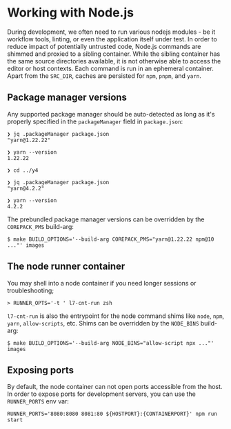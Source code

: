 # Working with Node.js

During development, we often need to run various nodejs modules - be it workflow tools, linting, or even the application itself under test. In order to reduce impact of potentially untrusted code, Node.js commands are shimmed and proxied to a sibling container. While the sibling container has the same source directories available, it is not otherwise able to access the editor or host contexts. Each command is run in an ephemeral container. Apart from the `SRC_DIR`, caches are persisted for `npm`, `pnpm`, and `yarn`.

## Package manager versions

Any supported package manager should be auto-detected as long as it's properly specified in the `packageManager` field in `package.json`:

```
❯ jq .packageManager package.json
"yarn@1.22.22"

❯ yarn --version
1.22.22

❯ cd ../y4

❯ jq .packageManager package.json
"yarn@4.2.2"

❯ yarn --version
4.2.2
```

The prebundled package manager versions can be overridden by the `COREPACK_PMS` build-arg:

```
$ make BUILD_OPTIONS='--build-arg COREPACK_PMS="yarn@1.22.22 npm@10 ..."' images
```

## The node runner container

You may shell into a node container if you need longer sessions or troubleshooting;

```
> RUNNER_OPTS='-t ' l7-cnt-run zsh
```

`l7-cnt-run` is also the entrypoint for the node command shims like `node`, `npm`, `yarn`, `allow-scripts`, etc. Shims can be overridden by the `NODE_BINS` build-arg:

```
$ make BUILD_OPTIONS='--build-arg NODE_BINS="allow-script npx ..."' images
```

## Exposing ports

By default, the node container can not open ports accessible from the host. In order to expose ports for development servers, you can use the `RUNNER_PORTS` env var:

```
RUNNER_PORTS='8080:8080 8081:80 ${HOSTPORT}:{CONTAINERPORT}' npm run start
```
